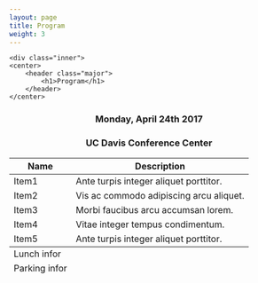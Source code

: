```yaml
---
layout: page
title: Program
weight: 3
---
```


<!-- Main -->
<div id="main" class="alt">

<!-- One -->
<section id="one">

	<div class="inner">
	<center>
		<header class="major">
			<h1>Program</h1>
		</header>
	</center>

<!-- Content -->
<!-- Table -->
<center><h3>Monday, April 24th 2017</h3></center>
<center><h3>UC Davis Conference Center</h3></center>

<div class="table-wrapper">
	<table>
		<thead>
			<tr>
				<th>Name</th>
				<th>Description</th>
			</tr>
		</thead>
		<tbody>
			<tr>
				<td>Item1</td>
				<td>Ante turpis integer aliquet porttitor.</td>
			</tr>
			<tr>
				<td>Item2</td>
				<td>Vis ac commodo adipiscing arcu aliquet.</td>
			</tr>
			<tr>
				<td>Item3</td>
				<td> Morbi faucibus arcu accumsan lorem.</td>
			</tr>
			<tr>
				<td>Item4</td>
				<td>Vitae integer tempus condimentum.</td>
			</tr>
			<tr>
				<td>Item5</td>
				<td>Ante turpis integer aliquet porttitor.</td>
			</tr>
		</tbody>
		<tfoot>
			<tr>
				<td>Lunch infor</td>
			</tr>
			<tr>
				<td>Parking infor</td>
			</tr>
		</tfoot>
	</table>
</div>

</section>
</div>
